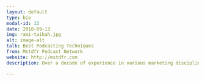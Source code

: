 ```yaml
---
layout: default
type: bio
modal-id: 13
date: 2018-09-13
img: rami-taibah.jpg 
alt: image-alt
talk: Best Podcasting Techniques
from: Mstdfr Podcast Network
website: http://mstdfr.com
description: Over a decade of experience in various marketing disciplines including advertising, retail, direct marketing, web, and social media. Highly versed in web technologies and have a deep understanding of the opportunities the web can provide and the challenges it faces. Growing experience in UX design, from low-fidelity sketching to high-fidelity prototyping and front-end development. 2012 M.I.M.S. graduate from UC Berkeley’s School of Information. Rami podcasts at Mstdfr & Ilm FM.

---
```

